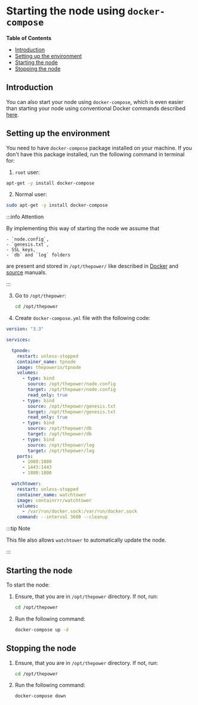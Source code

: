 # Starting the node using `docker-compose`

<!-- START doctoc generated TOC please keep comment here to allow auto update -->
<!-- DON'T EDIT THIS SECTION, INSTEAD RE-RUN doctoc TO UPDATE -->
**Table of Contents**

   - [Introduction](#introduction)
   - [Setting up the environment](#setting-up-the-environment)
   - [Starting the node](#starting-the-node)
   - [Stopping the node](#stopping-the-node)

<!-- END doctoc generated TOC please keep comment here to allow auto update -->

## Introduction

You can also start your node using `docker-compose`, which is even easier than starting your node using conventional Docker commands described [here](./02-download-build-run-docker.md).

## Setting up the environment

You need to have `docker-compose` package installed on your machine. If you don't have this package installed, run the following command in terminal for:

1. `root` user:

```bash
apt-get -y install docker-compose
```

2. Normal user:

```bash
sudo apt-get -y install docker-compose
```

:::info Attention

   By implementing this way of starting the node we assume that

    - `node.config`,
    - `genesis.txt`,
    - SSL keys,
    - `db` and `log` folders

   are present and stored in `/opt/thepower/` like described in [Docker](./02-download-build-run-docker.md) and [source](./03-download-build-run-source.md) manuals.

:::

3. Go to `/opt/thepower`:

   ```bash
   cd /opt/thepower
   ```

4. Create `docker-compose.yml` file with the following code:

```yaml
version: "3.3"

services:

  tpnode:
    restart: unless-stopped
    container_name: tpnode
    image: thepowerio/tpnode
    volumes:
      - type: bind
        source: /opt/thepower/node.config
        target: /opt/thepower/node.config
        read_only: true
      - type: bind
        source: /opt/thepower/genesis.txt
        target: /opt/thepower/genesis.txt
        read_only: true
      - type: bind
        source: /opt/thepower/db
        target: /opt/thepower/db
      - type: bind
        source: /opt/thepower/log
        target: /opt/thepower/log
    ports:
      - 1080:1080
      - 1443:1443
      - 1800:1800

  watchtower:
    restart: unless-stopped
    container_name: watchtower
    image: containrrr/watchtower
    volumes:
      - /var/run/docker.sock:/var/run/docker.sock
    command: --interval 3600 --cleanup
```

:::tip Note

This file also allows `watchtower` to automatically update the node.

:::

## Starting the node

To start the node:

1. Ensure, that you are in `/opt/thepower` directory. If not, run:

   ```bash
   cd /opt/thepower
   ```

2. Run the following command:

   ```bash
   docker-compose up -d
   ```

## Stopping the node

1. Ensure, that you are in `/opt/thepower` directory. If not, run:

   ```bash
   cd /opt/thepower
   ```

2. Run the following command:

   ```bash
   docker-compose down
   ```
